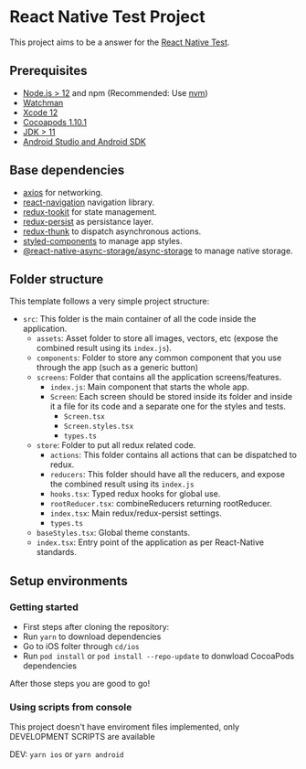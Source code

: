 # React Native Test Project

This project aims to be a answer for the [React Native Test](./teste_react_native.md).

## Prerequisites

- [Node.js > 12](https://nodejs.org) and npm (Recommended: Use [nvm](https://github.com/nvm-sh/nvm))
- [Watchman](https://facebook.github.io/watchman)
- [Xcode 12](https://developer.apple.com/xcode)
- [Cocoapods 1.10.1](https://cocoapods.org)
- [JDK > 11](https://www.oracle.com/java/technologies/javase-jdk11-downloads.html)
- [Android Studio and Android SDK](https://developer.android.com/studio)

## Base dependencies

- [axios](https://github.com/axios/axios) for networking.
- [react-navigation](https://reactnavigation.org/) navigation library.
- [redux-tookit](https://redux-toolkit.js.org/) for state management.
- [redux-persist](https://github.com/rt2zz/redux-persist) as persistance layer.
- [redux-thunk](https://github.com/gaearon/redux-thunk) to dispatch asynchronous actions.
- [styled-components](https://styled-components.com/) to manage app styles.
- [@react-native-async-storage/async-storage](https://react-native-async-storage.github.io/async-storage/docs/install/) to manage native storage.

## Folder structure

This template follows a very simple project structure:

- `src`: This folder is the main container of all the code inside the application.
  - `assets`: Asset folder to store all images, vectors, etc (expose the combined result using its `index.js`).
  - `components`: Folder to store any common component that you use through the app (such as a generic button)
  - `screens`: Folder that contains all the application screens/features.
    - `index.js`: Main component that starts the whole app.
    - `Screen`: Each screen should be stored inside its folder and inside it a file for its code and a separate one for the styles and tests.
      - `Screen.tsx`
      - `Screen.styles.tsx`
      - `types.ts`
  - `store`: Folder to put all redux related code.
    - `actions`: This folder contains all actions that can be dispatched to redux.
    - `reducers`: This folder should have all the reducers, and expose the combined result using its `index.js`
    - `hooks.tsx`: Typed redux hooks for global use.
    - `rootReducer.tsx`: combineReducers returning rootReducer.
    - `index.tsx`: Main redux/redux-persist settings.
    - `types.ts`
  - `baseStyles.tsx`: Global theme constants.
  - `index.tsx`: Entry point of the application as per React-Native standards.

## Setup environments

### Getting started

- First steps after cloning the repository:
- Run `yarn` to download dependencies
- Go to iOS folter through `cd/ios`
- Run `pod install` or `pod install --repo-update` to donwload CocoaPods dependencies

After those steps you are good to go!

### Using scripts from console

This project doesn't have enviroment files implemented, only DEVELOPMENT SCRIPTS are available

DEV: `yarn ios` or `yarn android`
